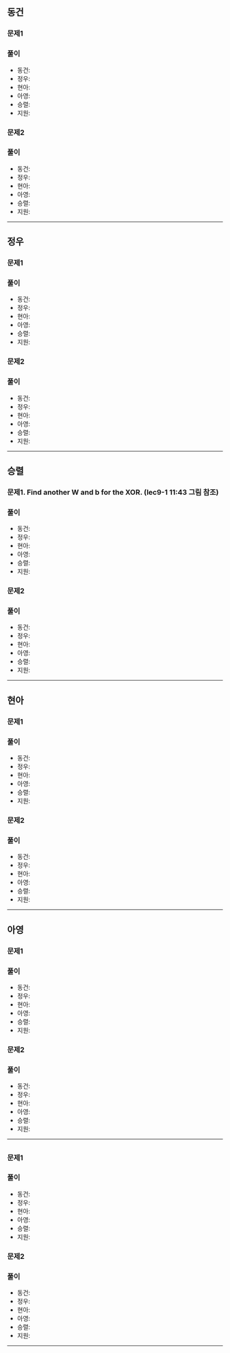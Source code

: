 ## 동건

### 문제1

### 풀이
- 동건: 
- 정우: 
- 현아:
- 아영:
- 승렬:
- 지원:

### 문제2

### 풀이
- 동건:
- 정우: 
- 현아:
- 아영:
- 승렬:
- 지원:
---
## 정우

### 문제1

### 풀이
- 동건: 
- 정우: 
- 현아: 
- 아영:
- 승렬: 
- 지원:

### 문제2

### 풀이
- 동건:
- 정우: 
- 현아:
- 아영:
- 승렬:
- 지원:
---

## 승렬

### 문제1. Find another W and b for the XOR. (lec9-1 11:43 그림 참조)

### 풀이
- 동건: 
- 정우: 
- 현아: 
- 아영:
- 승렬: 
- 지원:

### 문제2

### 풀이
- 동건:
- 정우: 
- 현아:
- 아영:
- 승렬:
- 지원:
---

## 현아

### 문제1

### 풀이
- 동건: 
- 정우: 
- 현아: 
- 아영:
- 승렬: 
- 지원:

### 문제2

### 풀이
- 동건:
- 정우: 
- 현아:
- 아영:
- 승렬:
- 지원:
---

## 아영

### 문제1

### 풀이
- 동건: 
- 정우: 
- 현아: 
- 아영:
- 승렬: 
- 지원:

### 문제2

### 풀이
- 동건:
- 정우: 
- 현아:
- 아영:
- 승렬:
- 지원:
---

## 

### 문제1

### 풀이
- 동건: 
- 정우: 
- 현아: 
- 아영:
- 승렬: 
- 지원:

### 문제2

### 풀이
- 동건:
- 정우: 
- 현아:
- 아영:
- 승렬:
- 지원:
---
